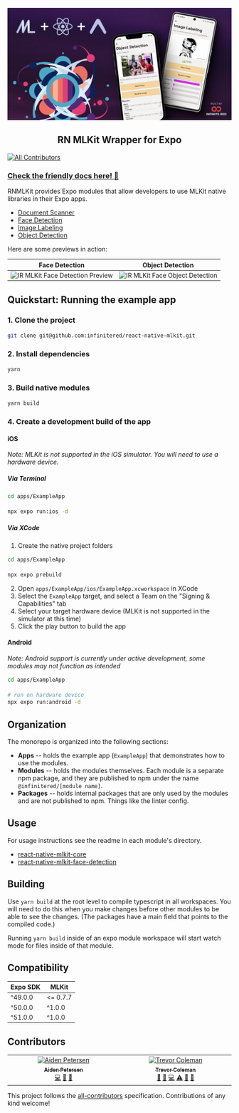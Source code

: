 <p align="center">
  <img src="./_art/ir_mlkit_logo.png" alt="IR MLKit Logo" />
  <h2 align="center">RN MLKit Wrapper for Expo</h2>
</p>

[![All Contributors](https://img.shields.io/github/all-contributors/infinitered/react-native-mlkit?style=flat-square)](#contributors)

### [Check the friendly docs here! 📖](https://docs.infinite.red/react-native-mlkit/)

RNMLKit provides Expo modules that allow developers to use MLKit native libraries in their Expo apps.

- [Document Scanner](https://docs.infinite.red/react-native-mlkit/document-scanner/)
- [Face Detection](https://docs.infinite.red/react-native-mlkit/face-detection/)
- [Image Labeling](https://docs.infinite.red/react-native-mlkit/image-labeling/)
- [Object Detection](https://docs.infinite.red/react-native-mlkit/object-detection/)

Here are some previews in action:

| Face Detection | Object Detection    |
| -------- | -------- |
| <img src="./_art/face-720.gif" alt="IR MLKit Face Detection Preview" height="520" />  | <img src="./_art/object-720.gif" alt="IR MLKit Face Object Detection" height="520" /> |

## Quickstart: Running the example app

### 1. Clone the project

```bash
git clone git@github.com:infinitered/react-native-mlkit.git
```

### 2. Install dependencies

```bash
yarn
```

### 3. Build native modules

```bash
yarn build
```

### 4. Create a development build of the app

#### iOS

_Note: MLKit is not supported in the iOS simulator. You will need to use a hardware device._

##### Via Terminal

```bash
cd apps/ExampleApp

npx expo run:ios -d
```

##### Via XCode

1. Create the native project folders

```bash
cd apps/ExampleApp

npx expo prebuild
```

2. Open `apps/ExampleApp/ios/ExampleApp.xcworkspace` in XCode
3. Select the `ExampleApp` target, and select a Team on the "Signing & Capabilities" tab
4. Select your target hardware device (MLKit is not supported in the simulator at this time)
5. Click the play button to build the app

#### Android

_Note: Android support is currently under active development, some modules may not function as intended_

```bash
cd apps/ExampleApp

# run on hardware device
npx expo run:android -d
```

## Organization

The monorepo is organized into the following sections:

- **Apps** -- holds the example app (`ExampleApp`) that demonstrates how to use the modules.
- **Modules** -- holds the modules themselves. Each module is a separate npm package, and they are published to npm
  under the name `@infinitered/[module name]`.
- **Packages** -- holds internal packages that are only used by the modules and are not published to npm. Things like
  the linter config.

## Usage

For usage instructions see the readme in each module's directory.

- [react-native-mlkit-core](./modules/react-native-mlkit-core/README.md)
- [react-native-mlkit-face-detection](./modules/react-native-mlkit-face-detection/README.md)

## Building

Use `yarn build` at the root level to compile typescript in all workspaces. You will need to do this when you make
changes before other modules to be able to see the changes. (The packages have a main field that points to the compiled
code.)

Running `yarn build` inside of an expo module workspace will start watch mode for files inside of that module.

## Compatibility

| Expo SDK | MLKit    |
| -------- | -------- |
| ^49.0.0  | <= 0.7.7 |
| ^50.0.0  | ^1.0.0   |
| ^51.0.0  | ^1.0.0   |

## Contributors

<!-- ALL-CONTRIBUTORS-LIST:START - Do not remove or modify this section -->
<!-- prettier-ignore-start -->
<!-- markdownlint-disable -->
<table>
  <tbody>
    <tr>
      <td align="center" valign="top" width="14.28%"><a href="https://github.com/aiden-petersen"><img src="https://avatars.githubusercontent.com/u/11483212?v=4?s=100" width="100px;" alt="Aiden Petersen"/><br /><sub><b>Aiden Petersen</b></sub></a><br /><a href="#code-aiden-petersen" title="Code">💻</a> <a href="#maintenance-aiden-petersen" title="Maintenance">🚧</a> <a href="#ideas-aiden-petersen" title="Ideas, Planning, & Feedback">🤔</a></td>
      <td align="center" valign="top" width="14.28%"><a href="https://github.com/trevor-coleman"><img src="https://avatars.githubusercontent.com/u/22041394?v=4?s=100" width="100px;" alt="Trevor Coleman"/><br /><sub><b>Trevor Coleman</b></sub></a><br /><a href="#design-trevor-coleman" title="Design">🎨</a> <a href="#maintenance-trevor-coleman" title="Maintenance">🚧</a> <a href="#code-trevor-coleman" title="Code">💻</a> <a href="#test-trevor-coleman" title="Tests">⚠️</a> <a href="#ideas-trevor-coleman" title="Ideas, Planning, & Feedback">🤔</a> <a href="#doc-trevor-coleman" title="Documentation">📖</a></td>
    </tr>
  </tbody>
</table>

<!-- markdownlint-restore -->
<!-- prettier-ignore-end -->

<!-- ALL-CONTRIBUTORS-LIST:END -->

This project follows the [all-contributors](https://github.com/all-contributors/all-contributors) specification. Contributions of any kind welcome!
